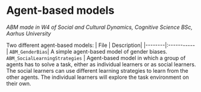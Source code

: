 # Agent-based models
_ABM made in W4 of Social and Cultural Dynamics, Cognitive Science BSc, Aarhus University_

Two different agent-based models:
| File | Description|
|--------|:-----------|
```ABM_GenderBias```| A simple agent-based model of gender biases.
```ABM_SocialLearningStrategies``` | Agent-based model in which a group of agents has to solve a task, either as individual learners or as social learners. The social learners can use different learning strategies to learn from the other agents. The individual learners will explore the task environment on their own.
